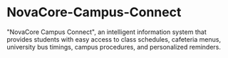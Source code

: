 # NovaCore-Campus-Connect
"NovaCore Campus Connect", an intelligent information system that  provides students with easy access to class schedules, cafeteria menus, university bus  timings, campus procedures, and personalized reminders.
